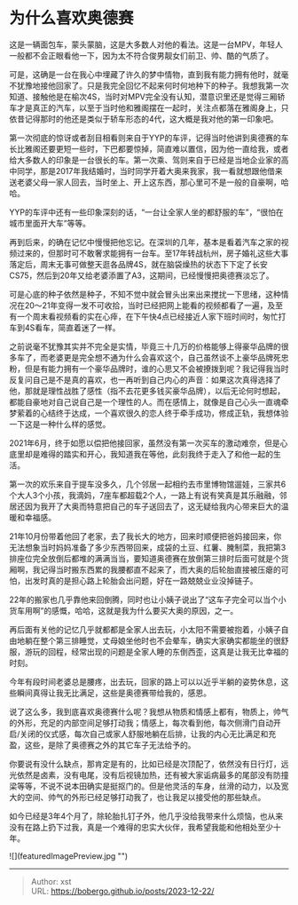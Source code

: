 # 为什么喜欢奥德赛


这是一辆面包车，蒙头蒙脑，这是大多数人对他的看法。这是一台MPV，年轻人一般都不会正眼看他一下，因为太不符合俊男靓女们前卫、帅、酷的气质了。

可是，这确是一台在我心中埋藏了许久的梦中情物，直到我有能力拥有他时，就毫不犹豫地接他回家了。只是我完全回忆不起来何时何地种下的种子。我想我第一次知道、接触他是在榆次4S，当时对MPV完全没有认知，潜意识里还是觉得三厢轿车才是真正的汽车，以至于当时他和雅阁摆在一起时，关注点都落在雅阁身上，只依昔记得那时的他还是类似于轿车形态的4代，这大概是我对他的第一印象吧。

第一次彻底的惊讶或者刮目相看则来自于YYP的车评，记得当时他讲到奥德赛的车长比雅阁还要更短一些时，下巴都要惊掉，简直难以置信，因为他一直给我，或者给大多数人的印象是一台很长的车。第一次乘、驾则来自于已经是当地企业家的高中同学，那是2017年我结婚时，当时同学开着大奥来我家，我一看就想跟他借来送老婆父母一家人回去，当时坐上、开上这东西，那心里可不是一般的自豪啊，哈哈。

YYP的车评中还有一些印象深刻的话，“一台让全家人坐的都舒服的车”，“很怕在城市里面开大车”等等。

再到后来，的确在记忆中慢慢把他忘记。在深圳的几年，基本是看着汽车之家的视频过来的，但那时可不敢奢求能拥有一台车。至17年转战杭州，房子婚礼这些大事落定后，周末无事可做整天逛各品牌4S，就在脑袋燥热的状态下下定了长安CS75，然后到20年又给老婆添置了A3，这期间，已经慢慢把奥德赛淡忘了。

可是心底的种子依然是种子，不知不觉中就会冒头出来出来搅扰一下思绪，这种情况在20～21年变得一发不可收拾，当时已经把网上能看的视频都看了一遍，及至有一个周末看视频看的实在心㾕，在下午快4点已经接近人家下班时间时，匆忙打车到4S看车，简直着迷了一样。

之前说毫不犹豫其实并不完全是实情，毕竟三十几万的价格能够上得豪华品牌的很多车了，而老婆更是完全想不通为什么会喜欢这个，自己虽然谈不上豪华品牌死忠粉，但是有能力拥有一个豪华品牌时，谁的心思又不会被撩拨到呢？我记得我当时反复问自己是不是真的喜欢，也一再听到自己内心的声音：如果这次真得选择了他，那就是理性战胜了感性（指不去花更多钱买豪华品牌），以后无论何时想起，都能自豪地对自己说自己是一个理性的人。而在感情上，就像是自己心头一直魂牵梦萦着的心结终于达成，一个喜欢很久的恋人终于牵手成功，修成正轨，我想体验一下这是一种什么样的感觉。

2021年6月，终于如愿以偿把他接回家，虽然没有第一次买车的激动难奈，但是心底里却是难得的踏实和开心，我知道我在等他，此刻我终于走入了和他一起的生活。

第一次的欢乐来自于提车没多久，几个邻居一起相约去市里博物馆遛娃，三家共6个大人3个小孩，我滴妈，7座车都超载2个人，一路上有说有笑真是其乐融融，邻居还因为我开了大奥而特意把自己的车子送回去了，这无疑给我内心带来巨大的温暖和幸福感。

21年10月份带着他回了老家，去了我长大的地方，回来时顺便把爸妈接回来，你无法想象当时妈妈准备了多少东西带回来，成袋的土豆、红薯、腌制菜，我把第3排座位完全放倒后都堆的满满当当，要知道奥德赛在放倒第三排时后面可就是个货厢啊，我记得当时搬东西累的我腰都直不起来了，而大奥的后轮胎直接被压瘪的可怕，出发时真的是担心路上轮胎会出问题，好在一路兢兢业业没掉链子。

22年的搬家也几乎靠他来回倒腾，同时也让小姨子说出了“这车子完全可以当个小货车用啊”的感慨，哈哈，这就是我为什么要买大奥的原因，之一。

再后面有关他的记忆几乎就都都是全家人出去玩，小太阳不需要被抱着，小姨子自由地躺在整个第三排睡觉，丈母娘坐他时也不会晕车，确实大家确实都能坐的很舒服，游玩的回程，经常出现的问题是全家人睡的东倒西歪，这真是让我无比幸福的时刻。

今年有段时间老婆总是腰疼，出去玩，回家的路上可以以近乎半躺的姿势休息，这些瞬间真得让我无比满足，这些是奥德赛带给我的，感恩。

说了这么多，我到底喜欢奥德赛什么呢？我想从物质和情感上都有，物质上，帅气的外形，充足的内部空间足够打动我；情感上，每次看到他，每次侧滑门自动开启/关闭的仪式感，每次自己或家人舒服地躺在后排，让我的内心无比满足和充盈，这些，是除了奥德赛之外的其它车子无法给予的。

你要说有没什么缺点，那肯定是有的，比如已经是次顶配了，依然没有日行灯，远光依然是卤素，没有电尾，没有后视镜加热，还有被大家诟病最多的尾部没有防撞梁等等，不说不说本田确实是挺抠门的。但是他灵活的车身，丝滑的动力，以及宽大的空间、帅气的外形已经足够打动我了，也让我足以接受他的那些缺点。

如今已经是3年4个月了，除轮胎扎钉子外，他几乎没给我带来什么烦恼，也从来没有在路上扔下过我，真是一个难得的忠实大伙伴，我希望我能和他相处至少十年。

![](featuredImagePreview.jpg &#34;&#34;)

---

> Author: xst  
> URL: https://bobergo.github.io/posts/2023-12-22/  

